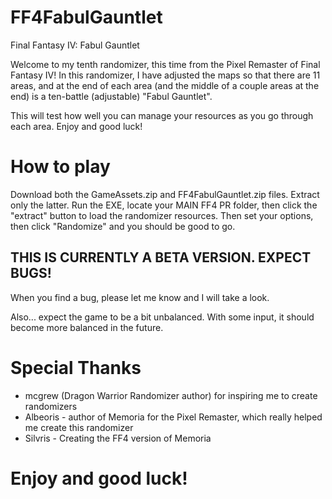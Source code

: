 # FF4FabulGauntlet
Final Fantasy IV:  Fabul Gauntlet

Welcome to my tenth randomizer, this time from the Pixel Remaster of Final Fantasy IV!  In this randomizer, I have adjusted the maps so that there are 11 areas, 
and at the end of each area (and the middle of a couple areas at the end) is a ten-battle (adjustable) "Fabul Gauntlet".  

This will test how well you can manage your resources as you go through each area.  Enjoy and good luck!

# How to play
Download both the GameAssets.zip and FF4FabulGauntlet.zip files.  Extract only the latter.  Run the EXE, locate your MAIN FF4 PR folder, then click the "extract" button
to load the randomizer resources.  Then set your options, then click "Randomize" and you should be good to go.

## THIS IS CURRENTLY A BETA VERSION.  EXPECT BUGS!
When you find a bug, please let me know and I will take a look.

Also... expect the game to be a bit unbalanced.  With some input, it should become more balanced in the future.

# Special Thanks
- mcgrew (Dragon Warrior Randomizer author) for inspiring me to create randomizers
- Albeoris - author of Memoria for the Pixel Remaster, which really helped me create this randomizer
- Silvris - Creating the FF4 version of Memoria

# Enjoy and good luck!
